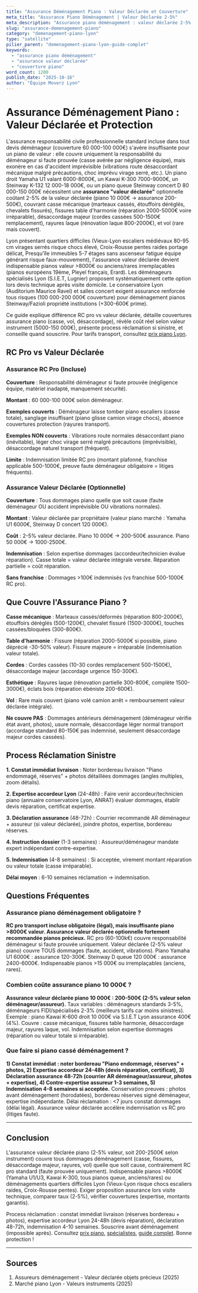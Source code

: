 ```yaml
---
title: "Assurance Déménagement Piano : Valeur Déclarée et Couverture"
meta_title: "Assurance Piano Déménagement | Valeur Déclarée 2-5%"
meta_description: "Assurance piano déménagement : valeur déclarée 2-5% valeur (piano 10 000€ = 200-500€), couvre casse/vol. RC pro insuffisante. Guide complet."
slug: "assurance-demenagement-piano"
category: "demenagement-piano-lyon"
type: "satellite"
pilier_parent: "demenagement-piano-lyon-guide-complet"
keywords:
  - "assurance piano déménagement"
  - "assurance valeur déclarée"
  - "couverture piano"
word_count: 1200
publish_date: "2025-10-16"
author: "Équipe Moverz Lyon"
---
```


# Assurance Déménagement Piano : Valeur Déclarée et Protection

L'assurance responsabilité civile professionnelle standard incluse dans tout devis déménageur (couverture 60 000-100 000€) s'avère insuffisante pour un piano de valeur : elle couvre uniquement la responsabilité du déménageur si faute prouvée (casse avérée par négligence équipe), mais exonère en cas d'accident imprévisible (vibrations route désaccordant mécanique malgré précautions, choc imprévu virage serré, etc.). Un piano droit Yamaha U1 valant 6000-8000€, un Kawai K-300 7000-9000€, un Steinway K-132 12 000-18 000€, ou un piano queue Steinway concert D 80 000-150 000€ nécessitent une **assurance "valeur déclarée"** optionnelle coûtant 2-5% de la valeur déclarée (piano 10 000€ → assurance 200-500€), couvrant casse mécanique (marteaux cassés, étouffoirs déréglés, chevalets fissurés), fissures table d'harmonie (réparation 2000-5000€ voire irréparable), désaccordage majeur (cordes cassées 500-1500€ remplacement), rayures laque (rénovation laque 800-2000€), et vol (rare mais couvert).

Lyon présentant quartiers difficiles (Vieux-Lyon escaliers médiévaux 80-95 cm virages serrés risque chocs élevé, Croix-Rousse pentes raides portage délicat, Presqu'île immeubles 5-7 étages sans ascenseur fatigue équipe générant risque faux-mouvement), l'assurance valeur déclarée devient indispensable pianos valeur >8000€ ou anciens/rares irremplaçables (pianos européens 19ème, Pleyel français, Erard). Les déménageurs spécialisés Lyon (S.I.E.T, Lugnier) proposent systématiquement cette option lors devis technique après visite domicile. Le conservatoire Lyon (Auditorium Maurice Ravel) et salles concert exigent assurance renforcée tous risques (100 000-200 000€ couverture) pour déménagement pianos Steinway/Fazioli propriété institutions (+300-600€ prime).

Ce guide explique différence RC pro vs valeur déclarée, détaille couvertures assurance piano (casse, vol, désaccordage), révèle coût réel selon valeur instrument (5000-150 000€), présente process réclamation si sinistre, et conseille quand souscrire. Pour tarifs transport, consultez [prix piano Lyon](/blog/demenagement-piano-lyon/prix-demenagement-piano-droit-lyon).

## RC Pro vs Valeur Déclarée

### Assurance RC Pro (Incluse)

**Couverture** : Responsabilité déménageur si faute prouvée (négligence équipe, matériel inadapté, manquement sécurité).

**Montant** : 60 000-100 000€ selon déménageur.

**Exemples couverts** : Déménageur laisse tomber piano escaliers (casse totale), sanglage insuffisant (piano glisse camion virage chocs), absence couvertures protection (rayures transport).

**Exemples NON couverts** : Vibrations route normales désaccordant piano (inévitable), léger choc virage serré malgré précautions (imprévisible), désaccordage naturel transport (fréquent).

**Limite** : Indemnisation limitée RC pro (montant plafonné, franchise applicable 500-1000€, preuve faute déménageur obligatoire = litiges fréquents).

### Assurance Valeur Déclarée (Optionnelle)

**Couverture** : Tous dommages piano quelle que soit cause (faute déménageur OU accident imprévisible OU vibrations normales).

**Montant** : Valeur déclarée par propriétaire (valeur piano marché : Yamaha U1 6000€, Steinway D concert 120 000€).

**Coût** : 2-5% valeur déclarée. Piano 10 000€ → 200-500€ assurance. Piano 50 000€ → 1000-2500€.

**Indemnisation** : Selon expertise dommages (accordeur/technicien évalue réparation). Casse totale = valeur déclarée intégrale versée. Réparation partielle = coût réparation.

**Sans franchise** : Dommages >100€ indemnisés (vs franchise 500-1000€ RC pro).

## Que Couvre l'Assurance Piano ?

**Casse mécanique** : Marteaux cassés/déformés (réparation 800-2000€), étouffoirs déréglés (500-1200€), chevalet fissuré (1500-3000€), touches cassées/bloquées (300-800€).

**Table d'harmonie** : Fissure (réparation 2000-5000€ si possible, piano déprécié -30-50% valeur). Fissure majeure = irréparable (indemnisation valeur totale).

**Cordes** : Cordes cassées (10-30 cordes remplacement 500-1500€), désaccordage majeur (accordage urgence 150-300€).

**Esthétique** : Rayures laque (rénovation partielle 300-800€, complète 1500-3000€), éclats bois (réparation ébéniste 200-600€).

**Vol** : Rare mais couvert (piano volé camion arrêt = remboursement valeur déclarée intégrale).

**Ne couvre PAS** : Dommages antérieurs déménagement (déménageur vérifie état avant, photos), usure normale, désaccordage léger normal transport (accordage standard 80-150€ pas indemnisé, seulement désaccordage majeur cordes cassées).

## Process Réclamation Sinistre

**1. Constat immédiat livraison** : Noter bordereau livraison "Piano endommagé, réserves" + photos détaillées dommages (angles multiples, zoom détails).

**2. Expertise accordeur Lyon** (24-48h) : Faire venir accordeur/technicien piano (annuaire conservatoire Lyon, ANRAT) évaluer dommages, établir devis réparation, certificat expertise.

**3. Déclaration assurance** (48-72h) : Courrier recommandé AR déménageur + assureur (si valeur déclarée), joindre photos, expertise, bordereau réserves.

**4. Instruction dossier** (1-3 semaines) : Assureur/déménageur mandate expert indépendant contre-expertise.

**5. Indemnisation** (4-8 semaines) : Si acceptée, virement montant réparation ou valeur totale (casse irréparable).

**Délai moyen** : 6-10 semaines réclamation → indemnisation.

## Questions Fréquentes

### Assurance piano déménagement obligatoire ?

**RC pro transport incluse obligatoire (légal), mais insuffisante piano >8000€ valeur. Assurance valeur déclarée optionnelle fortement recommandée pianos précieux.** RC pro (60-100k€) couvre responsabilité déménageur si faute prouvée uniquement. Valeur déclarée (2-5% valeur piano) couvre TOUS dommages (faute, accident, vibrations). Piano Yamaha U1 6000€ : assurance 120-300€. Steinway D queue 120 000€ : assurance 2400-6000€. Indispensable pianos >15 000€ ou irremplaçables (anciens, rares).

### Combien coûte assurance piano 10 000€ ?

**Assurance valeur déclarée piano 10 000€ : 200-500€ (2-5% valeur selon déménageur/assureur).** Taux variables : déménageurs standards 3-5%, déménageurs FIDI/spécialisés 2-3% (meilleurs tarifs car moins sinistres). Exemple : piano Kawai K-600 droit 10 000€ via S.I.E.T Lyon assurance 400€ (4%). Couvre : casse mécanique, fissures table harmonie, désaccordage majeur, rayures laque, vol. Indemnisation selon expertise dommages (réparation ou valeur totale si irréparable).

### Que faire si piano cassé déménagement ?

**1) Constat immédiat : noter bordereau "Piano endommagé, réserves" + photos, 2) Expertise accordeur 24-48h (devis réparation, certificat), 3) Déclaration assurance 48-72h (courrier AR déménageur/assureur, photos + expertise), 4) Contre-expertise assureur 1-3 semaines, 5) Indemnisation 4-8 semaines si acceptée.** Conservation preuves : photos avant déménagement (horodatées), bordereau réserves signé déménageur, expertise indépendante. Délai réclamation : <7 jours constat dommages (délai légal). Assurance valeur déclarée accélère indemnisation vs RC pro (litiges faute).

---

## Conclusion

L'assurance valeur déclarée piano (2-5% valeur, soit 200-2500€ selon instrument) couvre tous dommages déménagement (casse, fissures, désaccordage majeur, rayures, vol) quelle que soit cause, contrairement RC pro standard (faute prouvée uniquement). Indispensable pianos >8000€ (Yamaha U1/U3, Kawai K-300, tous pianos queue, anciens/rares) ou déménagements quartiers difficiles Lyon (Vieux-Lyon risque chocs escaliers raides, Croix-Rousse pentes). Exiger proposition assurance lors visite technique, comparer taux (2-5%), vérifier couvertures (expertise, montants garantis).

Process réclamation : constat immédiat livraison (réserves bordereau + photos), expertise accordeur Lyon 24-48h (devis réparation), déclaration 48-72h, indemnisation 4-10 semaines. Souscrire avant déménagement (impossible après). Consultez [prix piano](/blog/demenagement-piano-lyon/prix-demenagement-piano-droit-lyon), [spécialistes](/blog/satellites/demenageur-specialiste-piano-lyon), [guide complet](/blog/demenagement-piano-lyon/demenagement-piano-lyon-guide-complet). Bonne protection !

---

## Sources

1. Assureurs déménagement - Valeur déclarée objets précieux (2025)
2. Marché piano Lyon - Valeurs instruments (2025)


